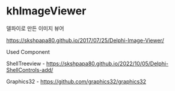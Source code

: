 # khImageViewer
델파이로 만든 이미지 뷰어

https://skshpapa80.github.io/2017/07/25/Delphi-Image-Viewer/

Used Component

ShellTreeview - https://skshpapa80.github.io/2022/10/05/Delphi-ShellControls-add/

Graphics32 -  https://github.com/graphics32/graphics32
